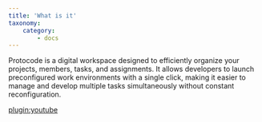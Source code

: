 ```yaml
---
title: 'What is it'
taxonomy:
    category:
        - docs
---
```


Protocode is a digital workspace designed to efficiently organize your projects, members, tasks, and assignments. It allows developers to launch preconfigured work environments with a single click, making it easier to manage and develop multiple tasks simultaneously without constant reconfiguration.  

[plugin:youtube](https://www.youtube.com/watch?v=2Z9gZzUp4_E)  
